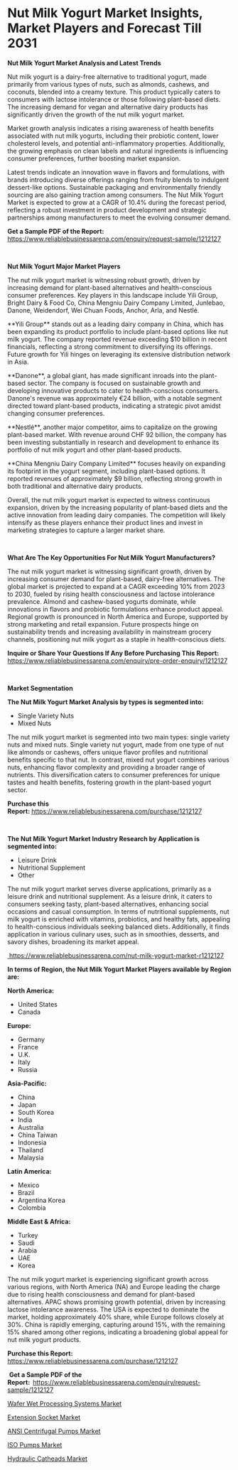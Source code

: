 <p><h1>Nut Milk Yogurt Market Insights, Market Players and Forecast Till 2031</h1></p><p><strong>Nut Milk Yogurt Market Analysis and Latest Trends</strong></p>
<p><p>Nut milk yogurt is a dairy-free alternative to traditional yogurt, made primarily from various types of nuts, such as almonds, cashews, and coconuts, blended into a creamy texture. This product typically caters to consumers with lactose intolerance or those following plant-based diets. The increasing demand for vegan and alternative dairy products has significantly driven the growth of the nut milk yogurt market. </p><p>Market growth analysis indicates a rising awareness of health benefits associated with nut milk yogurts, including their probiotic content, lower cholesterol levels, and potential anti-inflammatory properties. Additionally, the growing emphasis on clean labels and natural ingredients is influencing consumer preferences, further boosting market expansion. </p><p>Latest trends indicate an innovation wave in flavors and formulations, with brands introducing diverse offerings ranging from fruity blends to indulgent dessert-like options. Sustainable packaging and environmentally friendly sourcing are also gaining traction among consumers. The Nut Milk Yogurt Market is expected to grow at a CAGR of 10.4% during the forecast period, reflecting a robust investment in product development and strategic partnerships among manufacturers to meet the evolving consumer demand.</p></p>
<p><strong>Get a Sample PDF of the Report:&nbsp;</strong> <a href="https://www.reliablebusinessarena.com/enquiry/request-sample/1212127?utm_campaign=1265&utm_medium=2&utm_source=Github&utm_content=ia&utm_term=06102024&utm_id=nut-milk-yogurt">https://www.reliablebusinessarena.com/enquiry/request-sample/1212127</a></p>
<p>&nbsp;</p>
<p><strong>Nut Milk Yogurt Major Market Players</strong></p>
<p><p>The nut milk yogurt market is witnessing robust growth, driven by increasing demand for plant-based alternatives and health-conscious consumer preferences. Key players in this landscape include Yili Group, Bright Dairy & Food Co, China Mengniu Dairy Company Limited, Junlebao, Danone, Weidendorf, Wei Chuan Foods, Anchor, Arla, and Nestlé.</p><p>**Yili Group** stands out as a leading dairy company in China, which has been expanding its product portfolio to include plant-based options like nut milk yogurt. The company reported revenue exceeding $10 billion in recent financials, reflecting a strong commitment to diversifying its offerings. Future growth for Yili hinges on leveraging its extensive distribution network in Asia.</p><p>**Danone**, a global giant, has made significant inroads into the plant-based sector. The company is focused on sustainable growth and developing innovative products to cater to health-conscious consumers. Danone's revenue was approximately €24 billion, with a notable segment directed toward plant-based products, indicating a strategic pivot amidst changing consumer preferences.</p><p>**Nestlé**, another major competitor, aims to capitalize on the growing plant-based market. With revenue around CHF 92 billion, the company has been investing substantially in research and development to enhance its portfolio of nut milk yogurt and other plant-based products.</p><p>**China Mengniu Dairy Company Limited** focuses heavily on expanding its footprint in the yogurt segment, including plant-based options. It reported revenues of approximately $9 billion, reflecting strong growth in both traditional and alternative dairy products.</p><p>Overall, the nut milk yogurt market is expected to witness continuous expansion, driven by the increasing popularity of plant-based diets and the active innovation from leading dairy companies. The competition will likely intensify as these players enhance their product lines and invest in marketing strategies to capture a larger market share.</p></p>
<p>&nbsp;</p>
<p><strong>What Are The Key Opportunities For Nut Milk Yogurt Manufacturers?</strong></p>
<p><p>The nut milk yogurt market is witnessing significant growth, driven by increasing consumer demand for plant-based, dairy-free alternatives. The global market is projected to expand at a CAGR exceeding 10% from 2023 to 2030, fueled by rising health consciousness and lactose intolerance prevalence. Almond and cashew-based yogurts dominate, while innovations in flavors and probiotic formulations enhance product appeal. Regional growth is pronounced in North America and Europe, supported by strong marketing and retail expansion. Future prospects hinge on sustainability trends and increasing availability in mainstream grocery channels, positioning nut milk yogurt as a staple in health-conscious diets.</p></p>
<p><strong>Inquire or Share Your Questions If Any Before Purchasing This Report:</strong> <a href="https://www.reliablebusinessarena.com/enquiry/pre-order-enquiry/1212127?utm_campaign=1265&utm_medium=2&utm_source=Github&utm_content=ia&utm_term=06102024&utm_id=nut-milk-yogurt">https://www.reliablebusinessarena.com/enquiry/pre-order-enquiry/1212127</a></p>
<p>&nbsp;</p>
<p><strong>Market Segmentation</strong></p>
<p><strong>The Nut Milk Yogurt Market Analysis by types is segmented into:</strong></p>
<p><ul><li>Single Variety Nuts</li><li>Mixed Nuts</li></ul></p>
<p><p>The nut milk yogurt market is segmented into two main types: single variety nuts and mixed nuts. Single variety nut yogurt, made from one type of nut like almonds or cashews, offers unique flavor profiles and nutritional benefits specific to that nut. In contrast, mixed nut yogurt combines various nuts, enhancing flavor complexity and providing a broader range of nutrients. This diversification caters to consumer preferences for unique tastes and health benefits, fostering growth in the plant-based yogurt sector.</p></p>
<p><strong>Purchase this Report:&nbsp;</strong><a href="https://www.reliablebusinessarena.com/purchase/1212127?utm_campaign=1265&utm_medium=2&utm_source=Github&utm_content=ia&utm_term=06102024&utm_id=nut-milk-yogurt">https://www.reliablebusinessarena.com/purchase/1212127</a></p>
<p>&nbsp;</p>
<p><strong>The Nut Milk Yogurt Market Industry Research by Application is segmented into:</strong></p>
<p><ul><li>Leisure Drink</li><li>Nutritional Supplement</li><li>Other</li></ul></p>
<p><p>The nut milk yogurt market serves diverse applications, primarily as a leisure drink and nutritional supplement. As a leisure drink, it caters to consumers seeking tasty, plant-based alternatives, enhancing social occasions and casual consumption. In terms of nutritional supplements, nut milk yogurt is enriched with vitamins, probiotics, and healthy fats, appealing to health-conscious individuals seeking balanced diets. Additionally, it finds application in various culinary uses, such as in smoothies, desserts, and savory dishes, broadening its market appeal.</p></p>
<p><a href="https://www.reliablebusinessarena.com/nut-milk-yogurt-market-r1212127?utm_campaign=1265&utm_medium=2&utm_source=Github&utm_content=ia&utm_term=06102024&utm_id=nut-milk-yogurt">&nbsp;https://www.reliablebusinessarena.com/nut-milk-yogurt-market-r1212127</a></p>
<p><strong>In terms of Region, the Nut Milk Yogurt Market Players available by Region are:</strong></p>
<p>
    <p> <strong> North America: </strong>
        <ul>
            <li>United States</li>
            <li>Canada</li>
        </ul>
        </p> 
    <p> <strong> Europe: </strong>
        <ul>
            <li>Germany</li>
            <li>France</li>
            <li>U.K.</li>
            <li>Italy</li>
            <li>Russia</li>
        </ul>
        </p> 
    <p> <strong> Asia-Pacific: </strong>
        <ul>
            <li>China</li>
            <li>Japan</li>
            <li>South Korea</li>
            <li>India</li>
            <li>Australia</li>
            <li>China Taiwan</li>
            <li>Indonesia</li>
            <li>Thailand</li>
            <li>Malaysia</li>
        </ul>
        </p> 
    <p> <strong> Latin America: </strong>
        <ul>
            <li>Mexico</li>
            <li>Brazil</li>
            <li>Argentina Korea</li>
            <li>Colombia</li>
        </ul>
        </p> 
    <p> <strong> Middle East & Africa: </strong>
        <ul>
            <li>Turkey</li>
            <li>Saudi</li>
            <li>Arabia</li>
            <li>UAE</li>
            <li>Korea</li>
        </ul>
    </p>
    </p>
<p><p>The nut milk yogurt market is experiencing significant growth across various regions, with North America (NA) and Europe leading the charge due to rising health consciousness and demand for plant-based alternatives. APAC shows promising growth potential, driven by increasing lactose intolerance awareness. The USA is expected to dominate the market, holding approximately 40% share, while Europe follows closely at 30%. China is rapidly emerging, capturing around 15%, with the remaining 15% shared among other regions, indicating a broadening global appeal for nut milk yogurt products.</p></p>
<p><strong>Purchase this Report: </strong><a href="https://www.reliablebusinessarena.com/purchase/1212127?utm_campaign=1265&utm_medium=2&utm_source=Github&utm_content=ia&utm_term=06102024&utm_id=nut-milk-yogurt">https://www.reliablebusinessarena.com/purchase/1212127</a></p>
<p>&nbsp;<strong>Get a Sample PDF of the Report:&nbsp;&nbsp;</strong><a href="https://www.reliablebusinessarena.com/enquiry/request-sample/1212127?utm_campaign=1265&utm_medium=2&utm_source=Github&utm_content=ia&utm_term=06102024&utm_id=nut-milk-yogurt">https://www.reliablebusinessarena.com/enquiry/request-sample/1212127</a></p>
<p><strong></strong></p>
<p><p><a href="https://issuu.com/reportprime-2/docs/wafer-wet-processing-systems-market_e2665b8ee17b70?utm_campaign=1265&utm_medium=2&utm_source=Github&utm_content=ia&utm_term=06102024&utm_id=nut-milk-yogurt">Wafer Wet Processing Systems Market</a></p><p><a href="https://www.linkedin.com/pulse/extension-socket-market-trends-detailed-study-its-segmentation-zywte?utm_campaign=1265&utm_medium=2&utm_source=Github&utm_content=ia&utm_term=06102024&utm_id=nut-milk-yogurt">Extension Socket Market</a></p><p><a href="https://www.linkedin.com/pulse/ansi-centrifugal-pumps-market-penetration-strategies-untapped-pcyte?utm_campaign=1265&utm_medium=2&utm_source=Github&utm_content=ia&utm_term=06102024&utm_id=nut-milk-yogurt">ANSI Centrifugal Pumps Market</a></p><p><a href="https://www.linkedin.com/pulse/market-forecast-global-iso-pumps-trends-impact-analysis-2024-zvlae?utm_campaign=1265&utm_medium=2&utm_source=Github&utm_content=ia&utm_term=06102024&utm_id=nut-milk-yogurt">ISO Pumps Market</a></p><p><a href="https://www.linkedin.com/pulse/hydraulic-catheads-market-revolution-size-share-emerging-trends-5ihie?utm_campaign=1265&utm_medium=2&utm_source=Github&utm_content=ia&utm_term=06102024&utm_id=nut-milk-yogurt">Hydraulic Catheads Market</a></p></p>